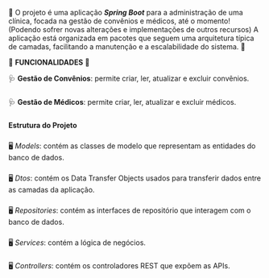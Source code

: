 📌 O projeto é uma aplicação ***Spring Boot*** para a administração de uma clínica, focada na gestão de convênios e médicos, até o momento! (Podendo sofrer novas alterações e implementações de outros recursos) 
A aplicação está organizada em pacotes que seguem uma arquitetura típica de camadas, facilitando a manutenção e a escalabilidade do sistema. 📌

📜 **FUNCIONALIDADES** 📜

🩺 **Gestão de Convênios**: permite criar, ler, atualizar e excluir convênios. 
###
🩺 **Gestão de Médicos**: permite criar, ler, atualizar e excluir médicos.


###
**Estrutura do Projeto**
###
🖥️ *Models*: contém as classes de modelo que representam as entidades do banco de dados. 
###
🖥️ *Dtos*: contém os Data Transfer Objects usados para transferir dados entre as camadas da aplicação. 
###
🖥️ *Repositories*: contém as interfaces de repositório que interagem com o banco de dados. 
###
🖥️ *Services*: contém a lógica de negócios. 
###
🖥️ *Controllers*: contém os controladores REST que expõem as APIs.
###
